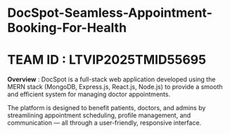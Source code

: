 # DocSpot-Seamless-Appointment-Booking-For-Health

# TEAM ID : LTVIP2025TMID55695

**Overview** :
DocSpot is a full-stack web application developed using the MERN stack (MongoDB, Express.js, React.js, Node.js) to provide a smooth and efficient system for managing doctor 
appointments.

The platform is designed to benefit patients, doctors, and admins by streamlining appointment scheduling, profile management, and communication — all through a user-friendly, 
responsive interface.
